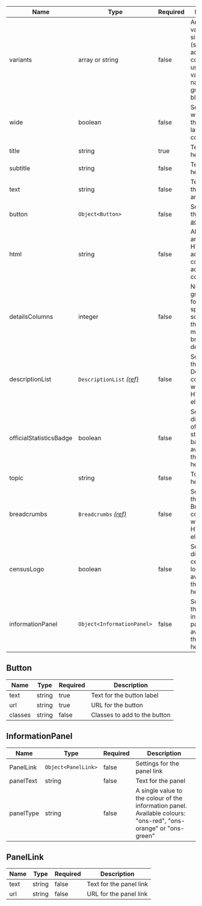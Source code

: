 | Name                    | Type                                                      | Required | Description                                                                                                                        |
| ----------------------- | --------------------------------------------------------- | -------- | ---------------------------------------------------------------------------------------------------------------------------------- |
| variants                | array or string                                           | false    | An array of values or single value (string) to adjust the component using available variant, “dark, navy-blue, grey and pale-blue” |
| wide                    | boolean                                                   | false    | Set to “true” when using the `wide` page layout container                                                                          |
| title                   | string                                                    | true     | Text for the hero title                                                                                                            |
| subtitle                | string                                                    | false    | Text for the hero subtitle                                                                                                         |
| text                    | string                                                    | false    | Text to follow the hero title and subtitle                                                                                         |
| button                  | `Object<Button>`                                          | false    | Settings for the hero [call to action button](#button)                                                                             |
| html                    | string                                                    | false    | Allows arbitrary HTML for additional content to be added to the component                                                          |
| detailsColumns          | integer                                                   | false    | Number of grid columns for the hero to span on screens larger than the medium breakpoint, defaults to 8                            |
| descriptionList         | `DescriptionList` [_(ref)_](/components/description-list) | false    | Settings to set the DescriptionList component within the HTML `<hero>` element                                                     |
| officialStatisticsBadge | boolean                                                   | false    | Set to “true” display the official statistics badge (only available for the "grey" hero variant)                                   |
| topic                   | string                                                    | false    | Topic for the hero                                                                                                                 |
| breadcrumbs             | `Breadcrumbs` [_(ref)_](/components/breadcrumbs)          | false    | Settings to set the Breadcrumbs component within the HTML `<hero>` element                                                         |
| censusLogo              | boolean                                                   | false    | Set to “true” display the census 2021 logo (only available for the "grey" hero variant)                                            |
| informationPanel        | `Object<InformationPanel>`                                | false    | Settings for the information panel (only available for the "grey" hero variant)                                                    |

## Button

| Name    | Type   | Required | Description                  |
| ------- | ------ | -------- | ---------------------------- |
| text    | string | true     | Text for the button label    |
| url     | string | true     | URL for the button           |
| classes | string | false    | Classes to add to the button |

## InformationPanel

| Name      | Type                | Required | Description                                                                                                      |
| --------- | ------------------- | -------- | ---------------------------------------------------------------------------------------------------------------- |
| PanelLink | `Object<PanelLink>` | false    | Settings for the panel link                                                                                      |
| panelText | string              | false    | Text for the panel                                                                                               |
| panelType | string              | false    | A single value to the colour of the information panel. Available colours: "ons-red", "ons-orange" or "ons-green" |

## PanelLink

| Name | Type   | Required | Description             |
| ---- | ------ | -------- | ----------------------- |
| text | string | false    | Text for the panel link |
| url  | string | false    | URL for the panel link  |
